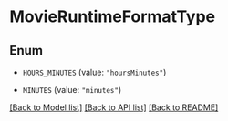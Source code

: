 # MovieRuntimeFormatType

## Enum


* `HOURS_MINUTES` (value: `"hoursMinutes"`)

* `MINUTES` (value: `"minutes"`)


[[Back to Model list]](../README.md#documentation-for-models) [[Back to API list]](../README.md#documentation-for-api-endpoints) [[Back to README]](../README.md)


